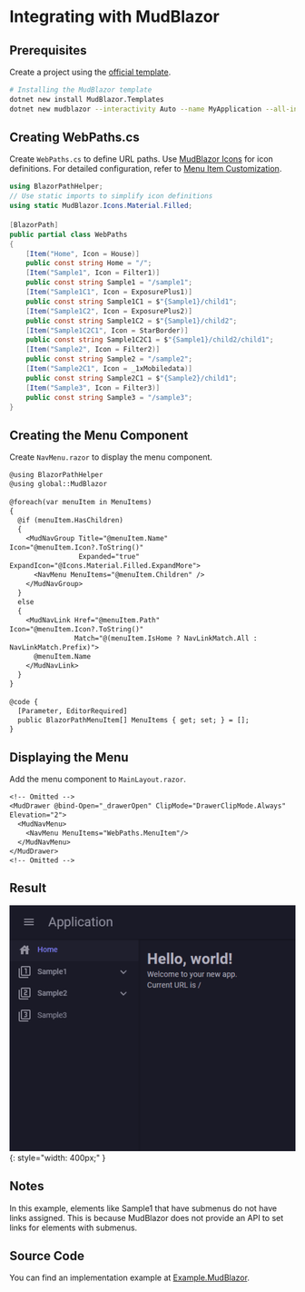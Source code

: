 # Integrating with MudBlazor

## Prerequisites

Create a project using the [official template](https://mudblazor.com/getting-started/installation#using-templates).

```bash
# Installing the MudBlazor template
dotnet new install MudBlazor.Templates
dotnet new mudblazor --interactivity Auto --name MyApplication --all-interactive
```

## Creating WebPaths.cs

Create `WebPaths.cs` to define URL paths. Use [MudBlazor Icons](https://mudblazor.com/features/icons) for icon definitions. For detailed configuration, refer to [Menu Item Customization](../MenuCustomization.md).

```csharp
using BlazorPathHelper;
// Use static imports to simplify icon definitions
using static MudBlazor.Icons.Material.Filled;

[BlazorPath]
public partial class WebPaths
{
    [Item("Home", Icon = House)]
    public const string Home = "/";
    [Item("Sample1", Icon = Filter1)]
    public const string Sample1 = "/sample1";
    [Item("Sample1C1", Icon = ExposurePlus1)]
    public const string Sample1C1 = $"{Sample1}/child1";
    [Item("Sample1C2", Icon = ExposurePlus2)]
    public const string Sample1C2 = $"{Sample1}/child2";
    [Item("Sample1C2C1", Icon = StarBorder)]
    public const string Sample1C2C1 = $"{Sample1}/child2/child1";
    [Item("Sample2", Icon = Filter2)]
    public const string Sample2 = "/sample2";
    [Item("Sample2C1", Icon = _1xMobiledata)]
    public const string Sample2C1 = $"{Sample2}/child1";
    [Item("Sample3", Icon = Filter3)]
    public const string Sample3 = "/sample3";
}
```

## Creating the Menu Component

Create `NavMenu.razor` to display the menu component.

```razor
@using BlazorPathHelper
@using global::MudBlazor

@foreach(var menuItem in MenuItems)
{
  @if (menuItem.HasChildren)
  {
    <MudNavGroup Title="@menuItem.Name" Icon="@menuItem.Icon?.ToString()" 
                 Expanded="true" ExpandIcon="@Icons.Material.Filled.ExpandMore">
      <NavMenu MenuItems="@menuItem.Children" />
    </MudNavGroup>
  }
  else
  {
    <MudNavLink Href="@menuItem.Path" Icon="@menuItem.Icon?.ToString()" 
                Match="@(menuItem.IsHome ? NavLinkMatch.All : NavLinkMatch.Prefix)">
      @menuItem.Name
    </MudNavLink>
  }
}

@code {
  [Parameter, EditorRequired]
  public BlazorPathMenuItem[] MenuItems { get; set; } = [];
}
```

## Displaying the Menu

Add the menu component to `MainLayout.razor`.

```razor
<!-- Omitted -->
<MudDrawer @bind-Open="_drawerOpen" ClipMode="DrawerClipMode.Always" Elevation="2">
  <MudNavMenu>
    <NavMenu MenuItems="WebPaths.MenuItem"/>
  </MudNavMenu>
</MudDrawer>
<!-- Omitted -->
```

## Result

![](../../../../assets/sample-mudblazor.gif){: style="width: 400px;" }

## Notes

In this example, elements like Sample1 that have submenus do not have links assigned. This is because MudBlazor does not provide an API to set links for elements with submenus.

## Source Code

You can find an implementation example at [Example.MudBlazor](https://github.com/arika0093/BlazorPathHelper/tree/main/examples/Example.MudBlazor/).